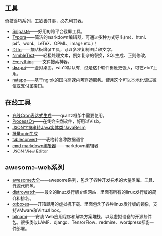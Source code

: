 ## 工具

奇技淫巧系列，工欲善其事，必先利其器。
- [Snipaste](https://www.snipaste.com/)——好用的跨平台截屏工具。
- [Typora](https://www.typora.io/)——简洁的markdown编辑器，可通过多种方式导出(md、html、pdf、word、LeTeX、OPML、image etc.)！
- [Ditto](http://ditto-cp.sourceforge.net/)——剪贴板增强工具，可以多次复制图片和文字。
- [NimbleText](http://nimbletext.com/)——轻松处理文本，例如复杂的替换，SQL生成、正则修改。
- [Everything](http://www.voidtools.com/)——文件搜索神器。
- [dexpot](http://www.dexpot.de/)——虚拟桌面。win10默认有，但是这个软件据说更强大，可在win7上用。
- [natapp](https://natapp.cn/)——基于ngrok的国内高速内网穿透服务。使用这个可以本地化调试微信或支付宝接口。

## 在线工具
- [在线Cron表达式生成](http://cron.qqe2.com/)——quartz框架中需要使用。
- [ProcessOn](https://www.processon.com/)——在线会突然软件，好用过Visio。
- [JSON字符串转Java实体类(JavaBean)](https://www.bejson.com/json2javapojo/new/)
- [批量uuid生成](http://www.uuid.online/)
- [tableconvert](https://tableconvert.com/)——表格转各种数据语言
- [cmd markdown编辑器](https://www.zybuluo.com)——markdown编辑器
- [JSON View Editor](http://www.jsonohyeah.com/)

## awesome-web系列
- [awesome大全](https://github.com/sindresorhus/awesome)——awesome系列，包含了各种开发技术的大量类库、工具、开源代码等。
- [distrowatch](http://distrowatch.com/)——最全的linux发行版介绍网站，里面有所有的linux发行版的简介和排名。
- [osboxes](http://www.osboxes.org/)——开箱即用的虚拟机下载。里面包含了各种linux发行版的镜像，支持VMware和Virtual box。
- [bitnami](https://bitnami.com/)——安装 Web应用程序和解决方案堆栈，以及虚拟设备的开源软件包。很多类似LAMP、django、TensorFlow、redmine、wordpress都能一件部署。